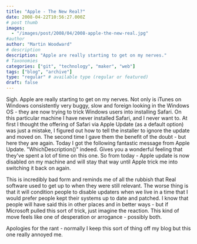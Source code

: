 ```yaml
---
title: "Apple - The New Real?"
date: 2008-04-22T10:56:27.000Z
# post thumb
images:
  - "/images/post/2008/04/2008-apple-the-new-real.jpg"
#author
author: "Martin Woodward"
# description
description: "Apple are really starting to get on my nerves."
# Taxonomies
categories: ["git", "technology", "maker", "web"]
tags: ["blog", "archive"]
type: "regular" # available type (regular or featured)
draft: false
---
```

[](http://www.woodwardweb.com/WindowsLiveWriter/AppleTheNewReal_99C1/Apple%20Software%20Update_2.png) <rant>Sigh.  Apple are really starting to get on my nerves.  Not only is iTunes on Windows consistently very buggy, slow and foreign looking in the Windows OS - they are now trying to trick Windows users into installing Safari.  On this particular machine I have never installed Safari, and I never want to.  At first I thought the offering of Safari via Apple Update (as a default option) was just a mistake, I figured out how to tell the installer to ignore the update and moved on.  The second time I gave them the benefit of the doubt - but here they are again.  Today I got the following fantastic message from Apple Update.  "WhichDescription()" indeed.  Gives you a wonderful feeling that they've spent a lot of time on this one.  So from today - Apple update is now disabled on my machine and will stay that way until Apple trick me into switching it back on again. 

This is incredibly bad form and reminds me of all the rubbish that Real software used to get up to when they were still relevant.  The worse thing is that it will condition people to disable updaters when we live in a time that I would prefer people kept their systems up to date and patched.  I know that people will have said this in other places and in better ways - but if Microsoft pulled this sort of trick, just imagine the reaction.  This kind of move feels like one of desperation or arrogance - possibly both.</rant> 

Apologies for the rant - normally I keep this sort of thing off my blog but this one really annoyed me.